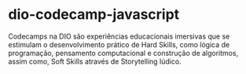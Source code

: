 # dio-codecamp-javascript
Codecamps na DIO são experiências educacionais imersivas que se estimulam o desenvolvimento prático de Hard Skills, como lógica de programação, pensamento computacional e construção de algoritmos, assim como, Soft Skills através de Storytelling lúdico.
